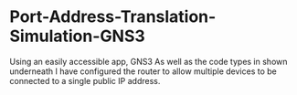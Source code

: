 # Port-Address-Translation-Simulation-GNS3
Using an easily accessible app, GNS3 As well as the code types in shown underneath I have configured the router to allow multiple devices to be connected to a single public IP address. 
